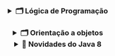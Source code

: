 <h3 align="center">   
<details>
<summary> 🗂️ Lógica de Programação </summary> <br>
<h5 align=left>
<a href="https://github.com/gladsonsimoes/ConteudosDeJava/tree/main/src/com/company/logica_de_programacao/variaveis_e_constantes"> 📂 </a> 01. Variaveis e constantes <br> <br>
    <a href="https://github.com/gladsonsimoes/ConteudosDeJava/tree/main/src/com/company/logica_de_programacao/operadores"> 📂 </a>  02. Operadores <br><br>
    <a href="https://github.com/gladsonsimoes/ConteudosDeJava/tree/main/src/com/company/logica_de_programacao/estrutura_de_decisao">  📂 </a>  03. Estrutura De Decisao <br><br>
    <a href="https://github.com/gladsonsimoes/ConteudosDeJava/tree/main/src/com/company/logica_de_programacao/Iteracao">  📂 </a>  04. Iteracao <br><br>
    <a href="https://github.com/gladsonsimoes/ConteudosDeJava/tree/main/src/com/company/logica_de_programacao/vetores">  📂 </a>  05. Vetores <br><br>
    <a href="https://github.com/gladsonsimoes/ConteudosDeJava/tree/main/src/com/company/logica_de_programacao/metodos">  📂 </a>  06. Metodos <br><br>
    <a href="https://github.com/gladsonsimoes/ConteudosDeJava/tree/main/src/com/company/logica_de_programacao/programacao_orientada_a_objetos"> 📂 </a>  07. programacao orientada a objetos <br><br>
    <a href="https://github.com/gladsonsimoes/ConteudosDeJava/tree/main/src/com/company/logica_de_programacao/leitura_e_escrita_de_dados_em_arquivos">  📂 </a>  08. leitura e escrita de dados em arquivos <br><br>
    <a href="https://github.com/gladsonsimoes/ConteudosDeJava/tree/main/src/com/company/logica_de_programacao/algoritmos_avancado">  📂 </a>  09. Algoritmos avançado<br><br>
</details> 
    
<h3 align="center">
<details>
<summary> 🗂️ Orientação a objetos </summary>
 <h4 align=left>
   <details>
    <summary> 📁 Parte 1 </summary> <br>    
       <h5>
        <a href="https://github.com/gladsonsimoes/ConteudosDeJava/tree/main/src/com/company/orientacao_a_objetos/orientacao_a_objetos_parte1/acessando_atributos_de_objetos/">  📂 </a> 01 - Criando atributos de objetos <br><br>
         <a href="https://github.com/gladsonsimoes/ConteudosDeJava/tree/main/src/com/company/orientacao_a_objetos/orientacao_a_objetos_parte1/composicao_objetos/"> 📂 </a> 02 - Composição Objetos <br><br>
         <a href="https://github.com/gladsonsimoes/ConteudosDeJava/tree/main/src/com/company/orientacao_a_objetos/orientacao_a_objetos_parte1/valores_padrao/"> 📂 </a> 03 - Valores Padrão <br><br>
         <a href="https://github.com/gladsonsimoes/ConteudosDeJava/tree/main/src/com/company/orientacao_a_objetos/orientacao_a_objetos_parte1/array/"> 📂 </a> 04 - array <br><br>
        </h5>
      </h4>
    
 <h4 align="left">
   <details>
     <summary>📁 Parte 2 </summary> <br>
     <h5>
     <a href="https://github.com/gladsonsimoes/ConteudosDeJava/tree/main/src/com/company/orientacao_a_objetos/orientacao_a_objetos_parte2/o_objeto_this/"> 📂 </a> 05 - o objeto This <br><br>
     <a href="https://github.com/gladsonsimoes/ConteudosDeJava/tree/main/src/com/company/orientacao_a_objetos/orientacao_a_objetos_parte2/construtores/"> 📂 </a> 06 - Teste Construtor(Construtores) <br><br>
     <a href="https://github.com/gladsonsimoes/ConteudosDeJava/tree/main/src/com/company/orientacao_a_objetos/orientacao_a_objetos_parte2/encapsulamento_e_modificadores_de_acesso_public_e_private/"> 📂 </a> 07 - Encapsulamento <br><br>
     <a href="https://github.com/gladsonsimoes/ConteudosDeJava/tree/main/src/com/company/orientacao_a_objetos/orientacao_a_objetos_parte2/modificador_de_acesso_default/"> 📂 </a> 08 - modificador_de_acesso_default <br><br>
     <a href="https://github.com/gladsonsimoes/ConteudosDeJava/tree/main/src/com/company/orientacao_a_objetos/orientacao_a_objetos_parte2/modificadores_static_e_final/"> 📂 </a> 09 - modificadores_static_e_final <br><br>
     <a href="https://github.com/gladsonsimoes/ConteudosDeJava/tree/main/src/com/company/orientacao_a_objetos/orientacao_a_objetos_parte2/desafio_objeto_this_e_construtores/"> 📂 </a> 10 - desafio_objeto_this_e_construtores <br><br>
     <a href="https://github.com/gladsonsimoes/ConteudosDeJava/tree/main/src/com/company/orientacao_a_objetos/orientacao_a_objetos_parte2/desafio_static_e_final_5_11/"> 📂 </a> 11 - desafio_static_e_final (5_11)<br><br>
     <a href="https://github.com/gladsonsimoes/ConteudosDeJava/tree/main/src/com/company/orientacao_a_objetos/orientacao_a_objetos_parte2/enumeracoes_5_12/"> 📂 </a> 12 - enumeracoes (5_12) <br><br>
     <a href="https://github.com/gladsonsimoes/ConteudosDeJava/tree/main/src/com/company/orientacao_a_objetos/orientacao_a_objetos_parte2/desafio_pacotes_e_enumeracoes_5_13/"> 📂 </a> 13 - desafio_pacotes_e_enumeracoes (5_13) <br><br>
     <a href="https://github.com/gladsonsimoes/ConteudosDeJava/tree/main/src/com/company/orientacao_a_objetos/orientacao_a_objetos_parte2/heranca_e_modificador_protected_5_14/"> 📂 </a> 14 - heranca_e_modificador_protected (5_14) <br><br>
     <a href="https://github.com/gladsonsimoes/ConteudosDeJava/tree/main/src/com/company/orientacao_a_objetos/orientacao_a_objetos_parte2/sobreposicao_5_16/"> 📂 </a> 15 - sobreposicao (5_16) <br><br>
     <a href="https://github.com/gladsonsimoes/ConteudosDeJava/tree/main/src/com/company/orientacao_a_objetos/orientacao_a_objetos_parte2/desafio_heranca_e_sobreposicao_5_17/"> 📂 </a> 16 - desafio heranca e sobreposicao (5_17) <br><br>
     <a href="https://github.com/gladsonsimoes/ConteudosDeJava/tree/main/src/com/company/orientacao_a_objetos/orientacao_a_objetos_parte2/_5_18_sobrecarga/"> 📂 </a> 17 - sobrecarga (5_18)<br><br>
     <a href="https://github.com/gladsonsimoes/ConteudosDeJava/tree/main/src/com/company/orientacao_a_objetos/orientacao_a_objetos_parte2/_5_19_exercicio_sobrecarga/"> 📂 </a> 18 - exercicio_sobrecarga (5_19)<br><br>
     <a href="https://github.com/gladsonsimoes/ConteudosDeJava/tree/main/src/com/company/orientacao_a_objetos/orientacao_a_objetos_parte2/_5_20_polimorfismo/"> 📂 </a> 19 - polimorfismo - cast de objeto (5_20)<br><br>
     <a href="https://github.com/gladsonsimoes/ConteudosDeJava/tree/main/src/com/company/orientacao_a_objetos/orientacao_a_objetos_parte2/_5_21_classes_abstratas/"> 📂 </a> 20 - Classes Abstratas (5_21)<br><br>
     <a href="https://github.com/gladsonsimoes/ConteudosDeJava/tree/main/src/com/company/orientacao_a_objetos/orientacao_a_objetos_parte2/_5_21_classes_abstratas/"> 📂 </a> 21 - desafio_polimorfismo_e_classes_abstrata (5_22)<br><br>
     <a href="https://github.com/gladsonsimoes/ConteudosDeJava/tree/main/src/com/company/orientacao_a_objetos/orientacao_a_objetos_parte2/_5_23_interfaces/"> 📂 </a> 22 - interfaces (5_23)<br><br>
     <a href="https://github.com/gladsonsimoes/ConteudosDeJava/tree/main/src/com/company/orientacao_a_objetos/orientacao_a_objetos_parte2/_5_24_exercicio_interface_e_polimorfismo/desafio/"> 📂 </a> 23 - exercicio_interface_e_polimorfismo (5_24) <br><br> 
   </h5>
  </h4>
    
<h4 align="left">
 <details>
  <summary> 📁 Tópicos avançados </summary> <br>
    <a href="https://github.com/gladsonsimoes/ConteudosDeJava/tree/main/src/com/company/orientacao_a_objetos/topicos_avancados/_6_2_classe_java_lang_math/"> 📂 </a> 24 - classe java lang math (6_2) <br><br> 
    <a href="https://github.com/gladsonsimoes/ConteudosDeJava/tree/main/src/com/company/orientacao_a_objetos/topicos_avancados/_6_3_desafio_java_lang_math/"> 📂 </a> 25 - Desafio classe java lang math (6_3)<br><br> 
    <a href="https://github.com/gladsonsimoes/ConteudosDeJava/tree/main/src/com/company/orientacao_a_objetos/topicos_avancados/_6_4_tratando_e_lancando_excecoes/"> 📂 </a> 26 - tratando e lancando_excecoes (6_4)<br><br> 
    <a href="https://github.com/gladsonsimoes/ConteudosDeJava/tree/main/src/com/company/orientacao_a_objetos/topicos_avancados/_6_5_desafio_excecoes/"> 📂 </a> 27 - desafio excecoes (6_5)<br><br> 
    <a href="https://github.com/gladsonsimoes/ConteudosDeJava/tree/main/src/com/company/orientacao_a_objetos/topicos_avancados/_6_6_Classes_StringBuffer_e_StringBuilder/"> 📂 </a> 28 - Classes StringBuffer e StringBuilder (6_6)<br><br> 
    <a href="https://github.com/gladsonsimoes/ConteudosDeJava/tree/main/src/com/company/orientacao_a_objetos/topicos_avancados/_6_7_trabalhando_com_datas/"> 📂 </a> 29 - trabalhando com datas (6_7)<br><br> 
    <a href="https://github.com/gladsonsimoes/ConteudosDeJava/tree/main/src/com/company/orientacao_a_objetos/topicos_avancados/_6_8_desafio_datas/"> 📂 </a> 30 - desafio datas (6_8)<br><br> 
    <a href="https://github.com/gladsonsimoes/ConteudosDeJava/tree/main/src/com/company/orientacao_a_objetos/topicos_avancados/_6_9_trabalhando_com_numeros/"> 📂 </a> 31 - trabalhando com numeros (6_9)<br><br> 
    <a href="https://github.com/gladsonsimoes/ConteudosDeJava/tree/main/src/com/company/orientacao_a_objetos/topicos_avancados/_6_10_desafio_numeros/"> 📂 </a> 32 - desafio numeros (6_10)<br><br> 
    <a href="https://github.com/gladsonsimoes/ConteudosDeJava/tree/main/src/com/company/orientacao_a_objetos/topicos_avancados/_6_11_collections_framework/"> 📂 </a> 33 - collections framework (6_11)<br><br> 
    <a href="https://github.com/gladsonsimoes/ConteudosDeJava/tree/main/src/com/company/orientacao_a_objetos/topicos_avancados/_6_12_metodos_equals_e_hashCode/"> 📂 </a> 34 - metodos equals e hashCode (6_12)<br><br> 
    <a href="https://github.com/gladsonsimoes/ConteudosDeJava/tree/main/src/com/company/orientacao_a_objetos/topicos_avancados/_6_13_desafio_collections/"> 📂 </a> 35 - desafio collections (6_13)<br><br> 
    <a href="https://github.com/gladsonsimoes/ConteudosDeJava/tree/main/src/com/company/orientacao_a_objetos/topicos_avancados/_6_18_ordenando_objetos/"> 📂 </a> 36 - ordenando objetos (6_18)<br><br> 
  </h4>
       
<h4 align="left">
<details>
  <summary> 📁 Mais detalhes e frameworks </summary> <br>
    <a href="https://github.com/gladsonsimoes/ConteudosDeJava/tree/main/src/com/company/orientacao_a_objetos/mais_detalhes_e_framework/_7_1_metodos_da_classe_string/"> 📂 </a> 37 - metodos_da_classe_string (7_1)<br><br>
    <a href="https://github.com/gladsonsimoes/ConteudosDeJava/tree/main/src/com/company/orientacao_a_objetos/mais_detalhes_e_framework/_7_3_joptionpane/"> 📂 </a> 38 - joptionpane (7_2) <br><br>
    <a href="https://github.com/gladsonsimoes/ConteudosDeJava/tree/main/src/com/company/orientacao_a_objetos/mais_detalhes_e_framework/_7_11_introducao_a_generics"> 📁 </a> 39 - introducao_a_generics (7_11) <br><br>
    </details>
<h4 align="left">
<details>
  <summary> 📁 Serializacao </summary> <br> 
    <a href="https://github.com/gladsonsimoes/ConteudosDeJava/tree/main/src/com/company/orientacao_a_objetos/serializacao_de_objetos/_9_1_salvando_e_lendo_objetos_em_arquivo"> 📂 </a> 40 - salvando e lendo objetos em arquivo (9_1) <br><br>
    <a href="https://github.com/gladsonsimoes/ConteudosDeJava/tree/main/src/com/company/orientacao_a_objetos/serializacao_de_objetos/_9_2_enviando_objetos_na_rede"> 📂 </a> 41 - enviando objetos na rede (9_2) <br><br>
    </details>
<h4 align="left">
 <details>
   <summary> 📁 Novidades do java 7 </summary><br>    
    <a href="https://github.com/gladsonsimoes/ConteudosDeJava/tree/main/src/com/company/orientacao_a_objetos/novidades_do_java_7/_10_1_separador_de_digitos_em_literais_numericos"> 📂 </a> 42 - separador de digitos em literais numericos (10_1) <br><br>
    <a href="https://github.com/gladsonsimoes/ConteudosDeJava/tree/main/src/com/company/orientacao_a_objetos/novidades_do_java_7/_10_2_switch_case_com_string"> 📂 </a> 43 - Switch case com String (10_2)<br><br>
    <a href="https://github.com/gladsonsimoes/ConteudosDeJava/tree/main/src/com/company/orientacao_a_objetos/novidades_do_java_7/_10_3_diamond"> 📂 </a> 44 - Diamond (10_3) <br><br>
    <a href="https://github.com/gladsonsimoes/ConteudosDeJava/tree/main/src/com/company/orientacao_a_objetos/novidades_do_java_7/_10_4_try_with_resources_e_multi_catch"> 📂 </a> 45 - try with resources e multi catch (10_4) <br><br>
  </details>
</details>
        <details>
        <summary> 📁 Novidades do Java 8 </summary> <br>   
            <h4 align="left">
        <a href="https://github.com/gladsonsimoes/ConteudosDeJava/tree/main/src/com/company/orientacao_a_objetos/novidades_do_java_8/_11_1_introducao_ao_lambda"> 📂 </a> 47 - introducao_ao_lambda (11_1) <br><br>
        <a href="https://github.com/gladsonsimoes/ConteudosDeJava/tree/main/src/com/company/orientacao_a_objetos/novidades_do_java_8/_11_2_referencia_a_metodos"> 📂 </a> 48 - referencia_a_metodos (11_2)<br><br>
        <a href=""> 📂 </a> 49 - Interfaces Funcionais (11-3)<br><br>
        <a href=""> 📂 </a> 50 - Introdução ao Stream (11-4)<br><br>
        <a href=""> 📂 </a> 51 - Api de Data (11-8)<br><br>
      </h4>
</details>
